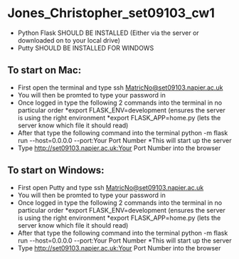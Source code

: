 # Jones_Christopher_set09103_cw1
* Python Flask SHOULD BE INSTALLED (Either via the server or downloaded on to your local drive)
* Putty SHOULD BE INSTALLED FOR WINDOWS

## To start on Mac:

 * First open the terminal and type ssh MatricNo@set09103.napier.ac.uk
 * You will then be promted to type your password in 
 * Once logged in type the following 2 commands into the terminal in no particular order 
   *export FLASK_ENV=development (ensures the server is using the right environment
   *export FLASK_APP=home.py (lets the server know which file it should read)
 * After that type the following command into the terminal python -m flask run --host=0.0.0.0 --port:Your Port Number
   *This will start up the server
 * Type http://set09103.napier.ac.uk:Your Port Number into the browser


## To start on Windows:

* First open Putty and type ssh MatricNo@set09103.napier.ac.uk
 * You will then be promted to type your password in 
 * Once logged in type the following 2 commands into the terminal in no particular order 
   *export FLASK_ENV=development (ensures the server is using the right environment
   *export FLASK_APP=home.py (lets the server know which file it should read)
 * After that type the following command into the terminal python -m flask run --host=0.0.0.0 --port:Your Port Number
   *This will start up the server
 * Type http://set09103.napier.ac.uk:Your Port Number into the browser
